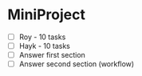# MiniProject

- [ ] Roy - 10 tasks
- [ ] Hayk - 10 tasks
- [ ] Answer first section
- [ ] Answer second section (workflow)